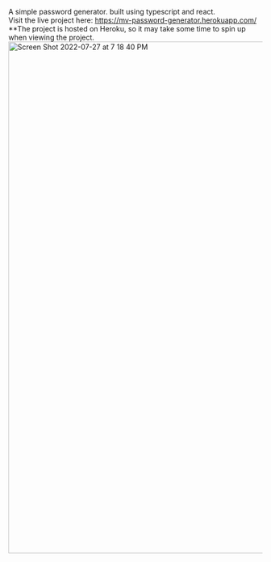 A simple password generator. built using typescript and react.
<br>Visit the live project here: https://mv-password-generator.herokuapp.com/
<br>**The project is hosted on Heroku, so it may take some time to spin up when viewing the project.
<img width="1014" alt="Screen Shot 2022-07-27 at 7 18 40 PM" src="https://user-images.githubusercontent.com/22436271/181406193-90926722-83d9-4d58-a7d2-b075645f4d3b.png">
